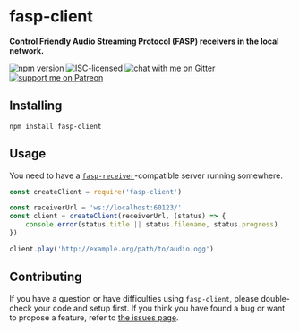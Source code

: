 # fasp-client

**Control Friendly Audio Streaming Protocol (FASP) receivers in the local network.**

[![npm version](https://img.shields.io/npm/v/fasp-client.svg)](https://www.npmjs.com/package/fasp-client)
![ISC-licensed](https://img.shields.io/github/license/derhuerst/fasp-client.svg)
[![chat with me on Gitter](https://img.shields.io/badge/chat%20with%20me-on%20gitter-512e92.svg)](https://gitter.im/derhuerst)
[![support me on Patreon](https://img.shields.io/badge/support%20me-on%20patreon-fa7664.svg)](https://patreon.com/derhuerst)


## Installing

```shell
npm install fasp-client
```


## Usage

You need to have a [`fasp-receiver`](https://github.com/derhuerst/fasp-receiver)-compatible server running somewhere.

```js
const createClient = require('fasp-client')

const receiverUrl = 'ws://localhost:60123/'
const client = createClient(receiverUrl, (status) => {
	console.error(status.title || status.filename, status.progress)
})

client.play('http://example.org/path/to/audio.ogg')
```


## Contributing

If you have a question or have difficulties using `fasp-client`, please double-check your code and setup first. If you think you have found a bug or want to propose a feature, refer to [the issues page](https://github.com/derhuerst/fasp-client/issues).
